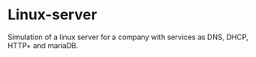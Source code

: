 # Linux-server
Simulation of a linux server for a company with services as DNS, DHCP, HTTP+ and mariaDB.
